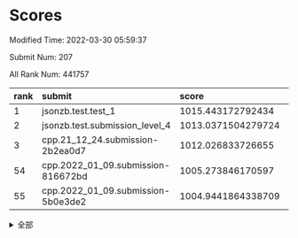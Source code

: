 # Scores

Modified Time: 2022-03-30 05:59:37

Submit Num: 207

All Rank Num: 441757

| rank |               submit               |       score        |       sigma        | pk_num |
| :--- | :--------------------------------- | :----------------- | :----------------- | :----- |
| 1    | jsonzb.test.test_1                 | 1015.443172792434  | 0.8280962593212486 | 8535   |
| 2    | jsonzb.test.submission_level_4     | 1013.0371504279724 | 0.8230783895380415 | 8536   |
| 3    | cpp.21_12_24.submission-2b2ea0d7   | 1012.026833726655  | 0.7836226746113882 | 8533   |
| 54   | cpp.2022_01_09.submission-816672bd | 1005.273846170597  | 0.7084024728782942 | 8543   |
| 55   | cpp.2022_01_09.submission-5b0e3de2 | 1004.9441864338709 | 0.7187293833911051 | 8537   |


<details>
<summary>全部</summary>

| rank |                 submit                 |       score        |       sigma        | pk_num |
| :--- | :------------------------------------- | :----------------- | :----------------- | :----- |
| 1    | jsonzb.test.test_1                     | 1015.443172792434  | 0.8280962593212486 | 8535   |
| 2    | jsonzb.test.submission_level_4         | 1013.0371504279724 | 0.8230783895380415 | 8536   |
| 3    | cpp.21_12_24.submission-2b2ea0d7       | 1012.026833726655  | 0.7836226746113882 | 8533   |
| 4    | gobigger.level_3.submission_level_3_42 | 1011.7574914873587 | 0.7839691234551578 | 8532   |
| 5    | gobigger.level_3.submission_level_3_44 | 1011.4768115268452 | 0.7756856247774351 | 8533   |
| 6    | gobigger.level_3.submission_level_3_33 | 1011.4594629006543 | 0.7697453944195468 | 8536   |
| 7    | gobigger.level_3.submission_level_3_1  | 1011.3666948582128 | 0.742889095040178  | 8532   |
| 8    | gobigger.level_3.submission_level_3_39 | 1011.1318127715571 | 0.781982915936478  | 8530   |
| 9    | gobigger.level_3.submission_level_3_31 | 1011.0632922052756 | 0.7743728454403458 | 8536   |
| 10   | gobigger.level_3.submission_level_3_23 | 1010.9261539810752 | 0.7851211146438929 | 8532   |
| 11   | gobigger.level_3.submission_level_3_26 | 1010.8224935400751 | 0.7644412707434515 | 8536   |
| 12   | gobigger.level_3.submission_level_3_2  | 1010.7875337320434 | 0.780685293496101  | 8539   |
| 13   | gobigger.level_3.submission_level_3_46 | 1010.7242360660754 | 0.7732146535932526 | 8538   |
| 14   | gobigger.level_3.submission_level_3_15 | 1010.6421398769498 | 0.7687542191737996 | 8536   |
| 15   | gobigger.level_3.submission_level_3_18 | 1010.5162594043039 | 0.7698417675031554 | 8537   |
| 16   | gobigger.level_3.submission_level_3_16 | 1010.3060572524348 | 0.752487849697439  | 8538   |
| 17   | gobigger.level_3.submission_level_3_11 | 1010.3030659306297 | 0.7442819045037873 | 8538   |
| 18   | gobigger.level_3.submission_level_3_0  | 1010.2739164896711 | 0.7832178242223226 | 8540   |
| 19   | gobigger.level_3.submission_level_3_43 | 1010.2523009003007 | 0.7571346858364928 | 8536   |
| 20   | gobigger.level_3.submission_level_3_22 | 1010.2267125309168 | 0.7878758740736997 | 8535   |
| 21   | gobigger.level_3.submission_level_3_47 | 1010.0624574094917 | 0.7496069177911207 | 8538   |
| 22   | gobigger.level_3.submission_level_3_35 | 1010.0575714794297 | 0.7333881634855268 | 8535   |
| 23   | gobigger.level_3.submission_level_3_6  | 1010.0550484214277 | 0.7504294917194221 | 8536   |
| 24   | gobigger.level_3.submission_level_3_14 | 1009.9930237708159 | 0.771990768448423  | 8538   |
| 25   | gobigger.level_3.submission_level_3_8  | 1009.9551042675048 | 0.7748835975236773 | 8538   |
| 26   | gobigger.level_3.submission_level_3_24 | 1009.9141436509647 | 0.7372090227196706 | 8536   |
| 27   | gobigger.level_3.submission_level_3_21 | 1009.9075120033623 | 0.7663271974632837 | 8534   |
| 28   | gobigger.level_3.submission_level_3_34 | 1009.8965459055105 | 0.7643548481918379 | 8541   |
| 29   | gobigger.level_3.submission_level_3_32 | 1009.875600327285  | 0.7572239489030356 | 8536   |
| 30   | gobigger.level_3.submission_level_3_41 | 1009.6244873898765 | 0.7429459892109382 | 8542   |
| 31   | gobigger.level_3.submission_level_3_48 | 1009.6078751808086 | 0.7523257439805014 | 8536   |
| 32   | gobigger.level_3.submission_level_3_37 | 1009.5840416137214 | 0.7504987666941616 | 8540   |
| 33   | gobigger.level_3.submission_level_3_4  | 1009.5776073669459 | 0.7484477125396556 | 8536   |
| 34   | gobigger.level_3.submission_level_3_19 | 1009.4981564943639 | 0.7523339631335678 | 8537   |
| 35   | gobigger.level_3.submission_level_3_28 | 1009.4940753496869 | 0.7530184754269476 | 8540   |
| 36   | gobigger.level_3.submission_level_3_13 | 1009.4433035101774 | 0.7658989159570405 | 8535   |
| 37   | gobigger.level_3.submission_level_3_3  | 1009.4138921702679 | 0.768050097372362  | 8538   |
| 38   | gobigger.level_3.submission_level_3_29 | 1009.3910446867562 | 0.7439531357015445 | 8537   |
| 39   | gobigger.level_3.submission_level_3_10 | 1009.2693728440396 | 0.7471962864432765 | 8539   |
| 40   | gobigger.level_3.submission_level_3_17 | 1009.216330186574  | 0.7843283194804602 | 8536   |
| 41   | gobigger.level_3.submission_level_3_27 | 1009.2147238965006 | 0.754151956727882  | 8538   |
| 42   | gobigger.level_3.submission_level_3_5  | 1009.2040908255351 | 0.7504502030899435 | 8540   |
| 43   | gobigger.level_3.submission_level_3_30 | 1009.1833252401606 | 0.7486657116188956 | 8533   |
| 44   | gobigger.level_3.submission_level_3_40 | 1009.1479702082158 | 0.756364917028323  | 8537   |
| 45   | gobigger.level_3.submission_level_3_25 | 1009.125348700691  | 0.7425013447296699 | 8540   |
| 46   | gobigger.level_3.submission_level_3_38 | 1008.8684089785856 | 0.7566611989587768 | 8534   |
| 47   | gobigger.level_3.submission_level_3_12 | 1008.7868770148876 | 0.759186042879947  | 8537   |
| 48   | gobigger.level_3.submission_level_3_45 | 1008.6554103427474 | 0.7414688775486515 | 8535   |
| 49   | gobigger.level_3.submission_level_3_36 | 1008.6289749227657 | 0.7444997342104076 | 8537   |
| 50   | gobigger.level_3.submission_level_3_20 | 1008.4586002703428 | 0.7466967852313959 | 8535   |
| 51   | gobigger.level_3.submission_level_3_49 | 1008.1766865655347 | 0.7426942439637085 | 8532   |
| 52   | gobigger.level_3.submission_level_3_9  | 1007.8897393974249 | 0.750953302419602  | 8535   |
| 53   | gobigger.level_3.submission_level_3_7  | 1007.8615541801292 | 0.716800484257151  | 8537   |
| 54   | cpp.2022_01_09.submission-816672bd     | 1005.273846170597  | 0.7084024728782942 | 8543   |
| 55   | cpp.2022_01_09.submission-5b0e3de2     | 1004.9441864338709 | 0.7187293833911051 | 8537   |
| 56   | gobigger.level_1.submission_level_1_30 | 1004.5445513610292 | 0.7268177989085988 | 8532   |
| 57   | gobigger.level_1.submission_level_1_31 | 1004.3843914824387 | 0.7084280574792041 | 8539   |
| 58   | gobigger.level_1.submission_level_1_8  | 1004.3778527762935 | 0.719855186226568  | 8537   |
| 59   | gobigger.level_1.submission_level_1_41 | 1004.1073063099843 | 0.7138680062999658 | 8536   |
| 60   | gobigger.level_1.submission_level_1_2  | 1004.0986847772491 | 0.7140862330938642 | 8530   |
| 61   | gobigger.level_1.submission_level_1_5  | 1004.0407128274047 | 0.7135306147531539 | 8539   |
| 62   | gobigger.level_1.submission_level_1_49 | 1004.0082743065539 | 0.7043826041194262 | 8536   |
| 63   | gobigger.level_1.submission_level_1_43 | 1003.9630353507125 | 0.7174251419934413 | 8537   |
| 64   | gobigger.level_1.submission_level_1_17 | 1003.9409648254376 | 0.711327477360165  | 8535   |
| 65   | gobigger.level_1.submission_level_1_20 | 1003.9174457318675 | 0.7200207687090613 | 8535   |
| 66   | gobigger.level_1.submission_level_1_1  | 1003.8018011010683 | 0.7259510370157725 | 8539   |
| 67   | gobigger.level_1.submission_level_1_33 | 1003.7497474483558 | 0.7103633426503361 | 8535   |
| 68   | gobigger.level_1.submission_level_1_42 | 1003.7462257844342 | 0.7111675319119762 | 8542   |
| 69   | gobigger.level_1.submission_level_1_18 | 1003.7225170619016 | 0.712966527100792  | 8537   |
| 70   | gobigger.level_1.submission_level_1_37 | 1003.5063264752209 | 0.707579869538828  | 8536   |
| 71   | gobigger.level_1.submission_level_1_14 | 1003.4930984678545 | 0.723467451502972  | 8540   |
| 72   | gobigger.level_1.submission_level_1_11 | 1003.3357923699156 | 0.7235113888465856 | 8545   |
| 73   | gobigger.level_1.submission_level_1_34 | 1003.2991321739324 | 0.711165850735612  | 8538   |
| 74   | gobigger.level_1.submission_level_1_39 | 1003.2554415827598 | 0.7180792021034681 | 8536   |
| 75   | gobigger.level_1.submission_level_1_23 | 1003.2398487407949 | 0.7193383325187891 | 8539   |
| 76   | gobigger.level_1.submission_level_1_46 | 1003.2352204303686 | 0.7113982343370854 | 8537   |
| 77   | gobigger.level_1.submission_level_1_9  | 1003.2310324124651 | 0.7138251296380191 | 8538   |
| 78   | gobigger.level_1.submission_level_1_48 | 1003.2070883165455 | 0.7084906617010488 | 8538   |
| 79   | gobigger.level_1.submission_level_1_12 | 1003.1917737560279 | 0.7165021057934473 | 8535   |
| 80   | gobigger.level_1.submission_level_1_28 | 1003.176868822071  | 0.6957414636380852 | 8535   |
| 81   | gobigger.level_1.submission_level_1_21 | 1003.1391170083758 | 0.7185314422933541 | 8532   |
| 82   | gobigger.level_1.submission_level_1_15 | 1003.1074781117776 | 0.7105235089464946 | 8533   |
| 83   | gobigger.level_1.submission_level_1_38 | 1003.0976822023549 | 0.7228906188853943 | 8540   |
| 84   | gobigger.level_1.submission_level_1_45 | 1003.0939151799115 | 0.7148182272297464 | 8538   |
| 85   | gobigger.level_1.submission_level_1_40 | 1003.0184981971084 | 0.7160561233235898 | 8537   |
| 86   | gobigger.level_1.submission_level_1_26 | 1002.947466144295  | 0.7154758099557645 | 8542   |
| 87   | gobigger.level_1.submission_level_1_4  | 1002.926016521749  | 0.716675728910862  | 8536   |
| 88   | gobigger.level_1.submission_level_1_16 | 1002.8890478372825 | 0.7083719444535368 | 8535   |
| 89   | gobigger.level_1.submission_level_1_25 | 1002.8878218264131 | 0.7139395447007387 | 8534   |
| 90   | gobigger.level_1.submission_level_1_36 | 1002.8856631837002 | 0.7086580373048934 | 8540   |
| 91   | gobigger.level_1.submission_level_1_27 | 1002.8652614255365 | 0.7216725504162959 | 8531   |
| 92   | gobigger.level_1.submission_level_1_47 | 1002.8127797499083 | 0.7064348595573471 | 8534   |
| 93   | gobigger.level_1.submission_level_1_24 | 1002.7126850612233 | 0.7098936456807647 | 8535   |
| 94   | gobigger.level_1.submission_level_1_35 | 1002.6840345337885 | 0.718253531998003  | 8541   |
| 95   | gobigger.level_1.submission_level_1_7  | 1002.6461709468313 | 0.7096562865076012 | 8534   |
| 96   | gobigger.level_1.submission_level_1_19 | 1002.6304577720067 | 0.70833576024686   | 8536   |
| 97   | gobigger.level_1.submission_level_1_13 | 1002.5497112396154 | 0.7126632213736847 | 8538   |
| 98   | gobigger.level_1.submission_level_1_44 | 1002.5477421310815 | 0.7022779513718961 | 8537   |
| 99   | gobigger.level_1.submission_level_1_0  | 1002.5017486705536 | 0.7204939631704886 | 8532   |
| 100  | gobigger.level_1.submission_level_1_29 | 1002.4783916596598 | 0.7249901469658021 | 8535   |
| 101  | gobigger.level_1.submission_level_1_6  | 1002.4708293026325 | 0.7155150077657745 | 8537   |
| 102  | gobigger.level_1.submission_level_1_10 | 1002.3932684578028 | 0.7052544490361716 | 8535   |
| 103  | gobigger.level_1.submission_level_1_32 | 1002.2903499732918 | 0.7077735594987693 | 8536   |
| 104  | gobigger.level_1.submission_level_1_3  | 1001.3333483601116 | 0.7081868119484585 | 8539   |
| 105  | gobigger.level_1.submission_level_1_22 | 1001.1917827290085 | 0.7131202397265248 | 8529   |
| 106  | gobigger.random.submission_random_15   | 997.8253519817342  | 0.7112495478900587 | 8541   |
| 107  | gobigger.random.submission_random_39   | 997.307559958526   | 0.6959431185316957 | 8537   |
| 108  | gobigger.random.submission_random_47   | 997.2888830452324  | 0.7160866986191577 | 8535   |
| 109  | gobigger.random.submission_random_30   | 997.0113228566424  | 0.7188113561716687 | 8538   |
| 110  | gobigger.random.submission_random_19   | 996.9827453895233  | 0.7142543090532835 | 8539   |
| 111  | gobigger.random.submission_random_18   | 996.927930778035   | 0.7055873495981182 | 8537   |
| 112  | gobigger.random.submission_random_29   | 996.807998254981   | 0.7083674480112431 | 8533   |
| 113  | gobigger.random.submission_random_8    | 996.7982294163165  | 0.7152883538738171 | 8535   |
| 114  | gobigger.random.submission_random_26   | 996.777936115428   | 0.7043030216180526 | 8533   |
| 115  | gobigger.random.submission_random_36   | 996.5531282710228  | 0.7082759474239874 | 8535   |
| 116  | gobigger.random.submission_random_21   | 996.488581053312   | 0.7141507116349964 | 8539   |
| 117  | gobigger.random.submission_random_17   | 996.3170385948564  | 0.7133064234408185 | 8530   |
| 118  | gobigger.random.submission_random_41   | 996.3147299802109  | 0.7175553758011032 | 8539   |
| 119  | gobigger.random.submission_random_12   | 996.3087766533183  | 0.7177077578634202 | 8535   |
| 120  | gobigger.random.submission_random_37   | 996.2961248304471  | 0.7081026454009403 | 8535   |
| 121  | gobigger.random.submission_random_23   | 996.2431544587573  | 0.7166551088106328 | 8536   |
| 122  | gobigger.random.submission_random_25   | 996.2050058499631  | 0.701995290331574  | 8540   |
| 123  | gobigger.random.submission_random_34   | 996.1814968088293  | 0.7116009307264834 | 8530   |
| 124  | gobigger.random.submission_random_45   | 996.1312467195147  | 0.7080650351467512 | 8529   |
| 125  | gobigger.random.submission_random_0    | 996.125155559508   | 0.7017486303298419 | 8536   |
| 126  | gobigger.random.submission_random_1    | 996.1228442737672  | 0.7111189984700933 | 8539   |
| 127  | gobigger.random.submission_random_27   | 996.1100919495582  | 0.7117796916421427 | 8534   |
| 128  | gobigger.random.submission_random_2    | 996.0835409388307  | 0.710993579430408  | 8538   |
| 129  | gobigger.random.submission_random_33   | 995.9978620614745  | 0.7008036263609361 | 8537   |
| 130  | gobigger.random.submission_random_42   | 995.996119323891   | 0.716490636692833  | 8538   |
| 131  | gobigger.random.submission_random_32   | 995.9745651994753  | 0.7061473777015487 | 8537   |
| 132  | gobigger.random.submission_random_46   | 995.8514721242136  | 0.7022150476428646 | 8540   |
| 133  | gobigger.random.submission_random_22   | 995.8482210812848  | 0.7158055811882571 | 8535   |
| 134  | gobigger.random.submission_random_9    | 995.830302838858   | 0.7107843643564337 | 8533   |
| 135  | gobigger.random.submission_random_24   | 995.7996511802191  | 0.71025279239758   | 8534   |
| 136  | gobigger.random.submission_random_31   | 995.7767193983469  | 0.7119182044755851 | 8538   |
| 137  | gobigger.random.submission_random_40   | 995.7732012892188  | 0.7116925752816183 | 8534   |
| 138  | gobigger.random.submission_random_4    | 995.7177158413308  | 0.7129898470526218 | 8534   |
| 139  | gobigger.random.submission_random_5    | 995.7145705697852  | 0.7199231626547982 | 8533   |
| 140  | gobigger.random.submission_random_6    | 995.6410530792759  | 0.7115289464346641 | 8539   |
| 141  | gobigger.random.submission_random_20   | 995.608692384974   | 0.7025947423408484 | 8538   |
| 142  | gobigger.random.submission_random_43   | 995.5877986716431  | 0.7040562297544595 | 8535   |
| 143  | gobigger.random.submission_random_48   | 995.5068969773157  | 0.7209914634756168 | 8540   |
| 144  | gobigger.random.submission_random_49   | 995.4525814105076  | 0.7078042314269687 | 8539   |
| 145  | gobigger.random.submission_random_16   | 995.3894572873485  | 0.7176162883124825 | 8536   |
| 146  | gobigger.random.submission_random_13   | 995.3885759794921  | 0.7204467399187379 | 8538   |
| 147  | gobigger.random.submission_random_44   | 995.3661866949682  | 0.730452955120326  | 8531   |
| 148  | gobigger.random.submission_random_3    | 995.3243887919157  | 0.7262417511465223 | 8543   |
| 149  | gobigger.random.submission_random_7    | 995.2761128080411  | 0.7113541332303234 | 8542   |
| 150  | gobigger.random.submission_random_35   | 995.2637205138736  | 0.7158615390169905 | 8531   |
| 151  | gobigger.random.submission_random_10   | 995.2367123251416  | 0.7106087021411481 | 8542   |
| 152  | gobigger.random.submission_random_28   | 995.2364777296519  | 0.7019318374352073 | 8538   |
| 153  | gobigger.random.submission_random_14   | 994.9408541171881  | 0.7135382502098647 | 8537   |
| 154  | gobigger.random.submission_random_11   | 994.8470028559661  | 0.7088643059077318 | 8536   |
| 155  | gobigger.random.submission_random_38   | 994.4424261988393  | 0.7293759505163284 | 8539   |
| 156  | gobigger.level_2.submission_level_2_34 | 994.1974294727307  | 0.7369278934347026 | 8541   |
| 157  | gobigger.level_2.submission_level_2_9  | 993.8779445994496  | 0.7426682199645807 | 8535   |
| 158  | gobigger.level_2.submission_level_2_10 | 993.7021444687667  | 0.7128785228059741 | 8538   |
| 159  | gobigger.level_2.submission_level_2_1  | 993.6080714885354  | 0.7438533798922398 | 8540   |
| 160  | gobigger.level_2.submission_level_2_30 | 993.5454791112329  | 0.739150611669058  | 8536   |
| 161  | gobigger.level_2.submission_level_2_26 | 993.4018418173922  | 0.7341341607972526 | 8539   |
| 162  | gobigger.level_2.submission_level_2_5  | 993.3201433626903  | 0.729262392483815  | 8537   |
| 163  | gobigger.level_2.submission_level_2_13 | 993.2776140860278  | 0.7534606283406222 | 8535   |
| 164  | gobigger.level_2.submission_level_2_46 | 993.229416777045   | 0.7280445717760705 | 8531   |
| 165  | gobigger.level_2.submission_level_2_19 | 993.0165575441299  | 0.7412892031268546 | 8537   |
| 166  | gobigger.level_2.submission_level_2_28 | 992.9947958409355  | 0.7447350998855947 | 8537   |
| 167  | gobigger.level_2.submission_level_2_12 | 992.9937525050295  | 0.7404806319715578 | 8537   |
| 168  | gobigger.level_2.submission_level_2_47 | 992.7311496887569  | 0.7350337427810565 | 8535   |
| 169  | gobigger.level_2.submission_level_2_16 | 992.7012945491954  | 0.723400202648516  | 8539   |
| 170  | gobigger.level_2.submission_level_2_41 | 992.6950083738091  | 0.7263071768386595 | 8536   |
| 171  | gobigger.level_2.submission_level_2_23 | 992.6679094936909  | 0.7423171035048468 | 8534   |
| 172  | gobigger.level_2.submission_level_2_24 | 992.6218386830319  | 0.7285903697790247 | 8536   |
| 173  | gobigger.level_2.submission_level_2_39 | 992.6028712833325  | 0.7230633766114518 | 8530   |
| 174  | gobigger.level_2.submission_level_2_15 | 992.5809913037444  | 0.7419528211409705 | 8531   |
| 175  | gobigger.level_2.submission_level_2_6  | 992.4867321675637  | 0.7476526530395051 | 8540   |
| 176  | gobigger.level_2.submission_level_2_48 | 992.4686108788145  | 0.7540029169620713 | 8537   |
| 177  | gobigger.level_2.submission_level_2_8  | 992.4604065451039  | 0.7522208005980112 | 8537   |
| 178  | gobigger.level_2.submission_level_2_29 | 992.4035741708309  | 0.746066765647484  | 8529   |
| 179  | gobigger.level_2.submission_level_2_32 | 992.4019667404085  | 0.7379384506306588 | 8535   |
| 180  | gobigger.level_2.submission_level_2_18 | 992.3952224929574  | 0.7617758839264932 | 8544   |
| 181  | gobigger.level_2.submission_level_2_7  | 992.3855346002968  | 0.7406494004619564 | 8535   |
| 182  | gobigger.level_2.submission_level_2_49 | 992.3818206812942  | 0.7370868675333044 | 8539   |
| 183  | gobigger.level_2.submission_level_2_40 | 992.3232618391977  | 0.7450149907002801 | 8531   |
| 184  | gobigger.level_2.submission_level_2_35 | 992.3199394767358  | 0.735771756017069  | 8534   |
| 185  | gobigger.level_2.submission_level_2_42 | 992.3060864032054  | 0.7383901077098037 | 8535   |
| 186  | gobigger.level_2.submission_level_2_20 | 992.2351537658114  | 0.7465790764102364 | 8542   |
| 187  | gobigger.level_2.submission_level_2_0  | 992.1377223514402  | 0.7369457540657619 | 8537   |
| 188  | gobigger.level_2.submission_level_2_21 | 992.1338834288732  | 0.7471671243765664 | 8536   |
| 189  | gobigger.level_2.submission_level_2_17 | 992.1027855605425  | 0.7722082395097727 | 8536   |
| 190  | gobigger.level_2.submission_level_2_43 | 992.0908068635688  | 0.740365048345215  | 8538   |
| 191  | gobigger.level_2.submission_level_2_45 | 992.0209999253841  | 0.7543942798042746 | 8536   |
| 192  | gobigger.level_2.submission_level_2_36 | 992.0168804795068  | 0.73122936827148   | 8536   |
| 193  | gobigger.level_2.submission_level_2_31 | 991.9278955486893  | 0.7305493276260557 | 8531   |
| 194  | gobigger.level_2.submission_level_2_4  | 991.9014198916489  | 0.7417109239925436 | 8541   |
| 195  | gobigger.level_2.submission_level_2_33 | 991.8705843369922  | 0.7370196625865959 | 8534   |
| 196  | gobigger.level_2.submission_level_2_27 | 991.8504552112225  | 0.7373669735878745 | 8539   |
| 197  | gobigger.level_2.submission_level_2_22 | 991.8336620028047  | 0.7432035570329603 | 8538   |
| 198  | gobigger.level_2.submission_level_2_38 | 991.7859674214898  | 0.7486926165118605 | 8529   |
| 199  | gobigger.level_2.submission_level_2_11 | 991.6983277268049  | 0.7375584397435628 | 8530   |
| 200  | gobigger.level_2.submission_level_2_2  | 991.6363995709535  | 0.7597904687969548 | 8539   |
| 201  | gobigger.level_2.submission_level_2_3  | 991.3676095776963  | 0.7724774128082769 | 8537   |
| 202  | gobigger.level_2.submission_level_2_44 | 991.3268997018273  | 0.7461038249707004 | 8537   |
| 203  | gobigger.level_2.submission_level_2_25 | 991.1646690628187  | 0.7568380630221357 | 8535   |
| 204  | gobigger.level_2.submission_level_2_14 | 990.8935070310674  | 0.7542228517707206 | 8534   |
| 205  | gobigger.level_2.submission_level_2_37 | 990.2950100276662  | 0.7896446236914081 | 8540   |
| 206  | gobigger.none.submission_none_0        | 977.1626632636616  | 1.3136986799995112 | 8541   |
| 207  | gobigger.none.submission_none_1        | 975.6036553359153  | 1.5010497452680152 | 8537   |

</details>